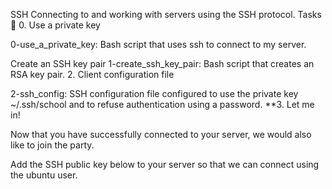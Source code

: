 SSH Connecting to and working with servers using the SSH protocol. Tasks 📃 0. Use a private key

0-use_a_private_key: Bash script that uses ssh to connect to my server.

Create an SSH key pair
1-create_ssh_key_pair: Bash script that creates an RSA key pair. 2. Client configuration file

2-ssh_config: SSH configuration file configured to use the private key ~/.ssh/school and to refuse authentication using a password. **3. Let me in!

Now that you have successfully connected to your server, we would also like to join the party.

Add the SSH public key below to your server so that we can connect using the ubuntu user.
